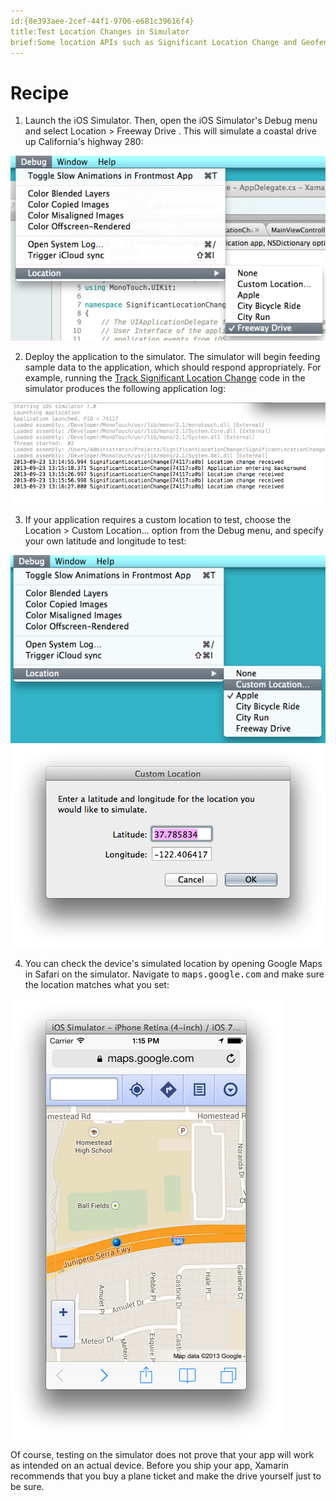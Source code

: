 ```yaml
---
id:{8e393aee-2cef-44f1-9706-e681c39616f4}  
title:Test Location Changes in Simulator  
brief:Some location APIs such as Significant Location Change and Geofences require big changes in location to trigger events. The iOS Simulator offers an easy way to test location APIs without leaving your desk.  
---
```


# Recipe

1.  Launch the iOS Simulator. Then, open the iOS Simulator's  <span class="UIItem">Debug</span> menu and select  <span class="UIItem">Location > Freeway Drive</span> . This will simulate a coastal drive up California's highway 280:

  [ ![](Images/00.png)](Images/00.png)


2.   Deploy the application to the simulator. The simulator will begin feeding sample data to the application, which should respond appropriately. For example, running the  [Track Significant Location Change](http://docs.xamarin.com/recipes/ios/multitasking/track_significant_location_change/) code in the simulator produces the following application log:

  [ ![](Images/02.png)](Images/02.png)


3.  If your application requires a custom location to test, choose the  <span class="UIItem">Location > Custom Location...</span> option from the  <span class="UIItem">Debug</span> menu, and specify your own latitude and longitude to test:

  [ ![](Images/03.png)](Images/03.png) [ ![](Images/04.png)](Images/04.png)


4.   You can check the device's simulated location by opening Google Maps in Safari on the simulator. Navigate to  <kbd>maps.google.com</kbd> and make sure the location matches what you set:

  [ ![](Images/01.png)](Images/01.png)


Of course, testing on the simulator does not prove that your app will work as intended on an actual device. Before you ship your app, Xamarin recommends that you buy a plane ticket and make the drive yourself just to be sure.